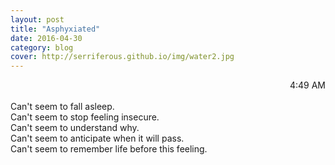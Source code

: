 ```yaml
---
layout: post
title: "Asphyxiated"
date: 2016-04-30
category: blog
cover: http://serriferous.github.io/img/water2.jpg
---
```

<div class="row">
<div class="col-md-8 col-md-offset-2">
<div class="row">
<div class="col-md-12">
<div align="right">
  <h15>4:49 AM</h15>
</div><br>
Can't seem to fall asleep. <br>
Can't seem to stop feeling insecure. <br>
Can't seem to understand why. <br>
Can't seem to anticipate when it will pass. <br>
Can't seem to remember life before this feeling. <br>
</div>
</div>
</div>            
</div>

